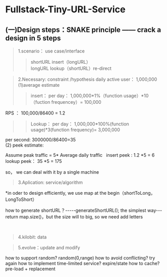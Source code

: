 # Fullstack-Tiny-URL-Service

## (一)Design steps：SNAKE principle —— crack a design in 5 steps
> 1.scenario： use case/interface
>> shortURL insert（longURL）  
longURL lookup（shortURL）re-direct

> 2.Necessary: constraint /hypothesis 
    daily active user： 1,000,000
(1)average estimate
   >> insert：
    per day： 1,000,000*1%（function usage）*10（fuction frequencey）= 100,000
   
   RPS ： 100,000/86400 = 1.2
   >> Lookup：
     per day： 1,000,000*100%(function usage)*3(function frequency)= 3,000,000
   
   per second: 3000000/86400=35  
(2) peek estimate:
   
   Assume peak traffic = 5* Average daily traffic
   
   insert peek : 1.2 *5 = 6
  
  lookup peek： 35 *5 = 175
 
 so， we can deal with it by a single machine
> 3.Aplication: service/algorithm
 
 *in oder to design efficiently, we use map at the begin（shortToLong， LongToShort）
 
  how to generate shortURL？-----generateShortURL();
  the simplest way---return map.size()，but the size will to big, so we need add letters
                                                                                         
                                                                                 
> 4.kilobit: data 

> 5.evolve：update and modify

  how to support random? random(0,range)
  how to avoid conflicting? try again
  how to implement time-limited service? expire/state
  how to cache? pre-load  + replacement

